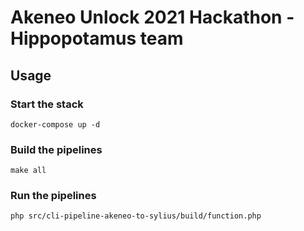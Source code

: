 Akeneo Unlock 2021 Hackathon - Hippopotamus team
===

Usage
---

### Start the stack

```shell
docker-compose up -d 
```

### Build the pipelines

```shell
make all
```

### Run the pipelines

```shell
php src/cli-pipeline-akeneo-to-sylius/build/function.php
```
